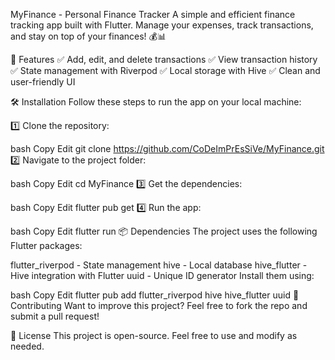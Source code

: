  MyFinance - Personal Finance Tracker
A simple and efficient finance tracking app built with Flutter. Manage your expenses, track transactions, and stay on top of your finances! 💰📊

🚀 Features
✅ Add, edit, and delete transactions
✅ View transaction history
✅ State management with Riverpod
✅ Local storage with Hive
✅ Clean and user-friendly UI



🛠 Installation
Follow these steps to run the app on your local machine:

1️⃣ Clone the repository:

bash
Copy
Edit
git clone https://github.com/CoDeImPrEsSiVe/MyFinance.git
2️⃣ Navigate to the project folder:

bash
Copy
Edit
cd MyFinance
3️⃣ Get the dependencies:

bash
Copy
Edit
flutter pub get
4️⃣ Run the app:

bash
Copy
Edit
flutter run
📦 Dependencies
The project uses the following Flutter packages:

flutter_riverpod - State management
hive - Local database
hive_flutter - Hive integration with Flutter
uuid - Unique ID generator
Install them using:

bash
Copy
Edit
flutter pub add flutter_riverpod hive hive_flutter uuid
🔧 Contributing
Want to improve this project? Feel free to fork the repo and submit a pull request!

📜 License
This project is open-source. Feel free to use and modify as needed.
